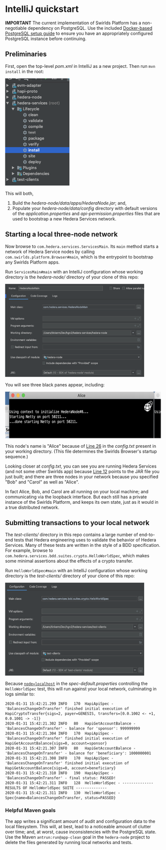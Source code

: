 # IntelliJ quickstart

**IMPORTANT** The current implementation of Swirlds Platform has a non-negotiable dependency
on PostgreSQL. Use the included [Docker-based PostgreSQL setup guide](./postgresql-setup-guide.md)
to ensure you have an appropriately configured PostgreSQL instance before continuing.

## Preliminaries

First, open the top-level *pom.xml* in IntelliJ as a new project.  Then 
run `mvn install` in the root:

<p>
    <img src="docs/top-level-modules.png"/>
</p>

This will both, 
<ol>
  <li>Build the <i>hedera-node/data/apps/HederaNode.jar</i>; and,
  <li>Populate your <i>hedera-node/data/config</i> directory with 
  default versions of the <i>application.properties</i> and 
  <i>api-permission.properties</i> files that are used to bootstrap 
  a new Hedera Services network.
</ol>

## Starting a local three-node network

Now browse to `com.hedera.services.ServicesMain`. Its
`main` method starts a network of Hedera Service nodes by 
calling `com.swirlds.platform.Browser#main`, which is the
entrypoint to bootstrap any Swirlds Platform apps.

Run `ServicesMain#main` with an IntelliJ configuration whose working 
directory is the _hedera-node/_ directory of your clone of this repo:

<p>
    <img src="docs/node-configuration.png" height="300" width="450" />
</p>

You will see three black panes appear, including:

<p>
    <img src="docs/node-startup.png" height="150" width="600"/>
</p>

This node's name is "Alice" because of [Line 26](hedera-node/config.txt#L26)
in the _config.txt_ present in your working directory. (This file determines the 
Swirlds Browser's startup sequence.) 

Looking closer at _config.txt_, you can see you are running Hedera Services 
(and not some other Swirlds app) because [Line 12](hedera-node/config.txt#L12) 
points to the JAR file you just built; and there are three nodes in your 
network because you specified "Bob" and "Carol" as well as "Alice".

In fact Alice, Bob, and Carol are all running on your local machine; and 
communicating via the loopback interface. But each still has a private 
instance of the Swirlds Platform, and keeps its own state, just as it would in a 
true distributed network.

## Submitting transactions to your local network

The _test-clients/_ directory in this repo contains a large number of 
end-to-end tests that Hedera engineering uses to validate the behavior of 
Hedera Services. Many of these tests are written in the style of a BDD 
specification. For example, browse to 
`com.hedera.services.bdd.suites.crypto.HelloWorldSpec`, which makes some minimal
assertions about the effects of a crypto transfer.

Run `HelloWorldSpec#main` with an IntelliJ configuration whose working 
directory is the _test-clients/_ directory of your clone of this repo:

<p>
    <img src="docs/spec-configuration.png" height="300" width="450" />
</p>

Because [`node=localhost`](test-clients/src/main/resource/spec-default.properties)
in the _spec-default.properties_ controlling the `HelloWorldSpec` test, this
will run against your local network, culminating in logs similar to:

```
2020-01-31 15:42:21.299 INFO   170  HapiApiSpec - 'BalancesChangeOnTransfer' finished initial execution of HapiCryptoTransfer{sigs=2, payer=GENESIS, transfers=[0.0.1002 <- +1, 0.0.1001 -> -1]}
2020-01-31 15:42:21.302 INFO   80   HapiGetAccountBalance - 'BalancesChangeOnTransfer' - balance for 'sponsor': 999999999
2020-01-31 15:42:21.304 INFO   170  HapiApiSpec - 'BalancesChangeOnTransfer' finished initial execution of HapiGetAccountBalance{sigs=0, account=sponsor}
2020-01-31 15:42:21.307 INFO   80   HapiGetAccountBalance - 'BalancesChangeOnTransfer' - balance for 'beneficiary': 1000000001
2020-01-31 15:42:21.308 INFO   170  HapiApiSpec - 'BalancesChangeOnTransfer' finished initial execution of HapiGetAccountBalance{sigs=0, account=beneficiary}
2020-01-31 15:42:21.310 INFO   190  HapiApiSpec - 'BalancesChangeOnTransfer' - final status: PASSED!
2020-01-31 15:42:21.311 INFO   128  HelloWorldSpec - -------------- RESULTS OF HelloWorldSpec SUITE --------------
2020-01-31 15:42:21.311 INFO   130  HelloWorldSpec - Spec{name=BalancesChangeOnTransfer, status=PASSED}
``` 

### Helpful Maven goals
 The app writes a significant amount of audit and configuration data to the
local filesystem. This will, at best, lead to a noticeable amount of clutter 
over time; and, at worst, cause inconsistencies with the PostgreSQL state.  
Use the Maven `antrun:run@app-clean` goal in the `hedera-node` project
to delete the files generated by running local networks and tests.

